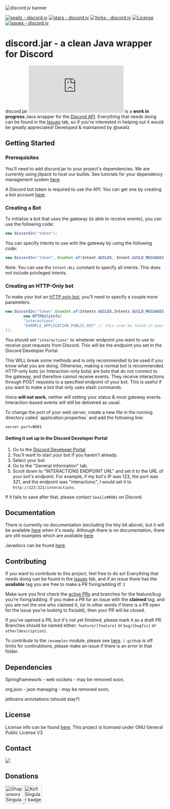 ![discord.jv banner](https://cdn.discordapp.com/attachments/1048910867128922172/1063823409382953042/Birthday__1_-removebg-preview_1.png)

[![seailz - discord.jv](https://img.shields.io/static/v1?label=seailz&message=discord.jv&color=blue&logo=github)](https://github.com/seailz/discord.jv "Go to GitHub repo") [![stars - discord.jv](https://img.shields.io/github/stars/seailz/discord.jv?style=social)](https://github.com/seailz/discord.jv) [![forks - discord.jv](https://img.shields.io/github/forks/seailz/discord.jv?style=social)](https://github.com/seailz/discord.jv) [![License](https://img.shields.io/badge/License-GNU_General_Public_License_v3.0-blue)](#license) [![issues - discord.jv](https://img.shields.io/github/issues/seailz/discord.jv)](https://github.com/seailz/discord.jv/issues)

# discord.jar - a clean Java wrapper for Discord

discord.jar [![loc - discord.jar](https://sloc.xyz/github/discord-jar/discord.jar)](https://github.com/discord-jar/discord.jar) is
a **work in progress** Java wrapper for the [Discord API](https://discord.com/developers/docs/intro).
Everything that needs doing can be found in the [Issues](https://github.com/seailz/discord.jv/issues) tab, so if you're
interested in helping out it would be greatly appreciated! Developed & maintained by @seailz

## Getting Started

### Prerequisites

You'll need to add discord.jar to your project's dependencies. We are currently using
jitpack to host our builds. See tutorials for your dependency management
system [here](https://jitpack.io/#discord-jar/discord.jar/-SNAPSHOT).

A Discord bot token is required to use the API. You can get one by creating a bot
account [here](https://discord.com/developers/applications).

### Creating a Bot

To initialize a bot that uses the gateway (is able to receive events), you can use the following code:

```java
new DiscordJv("token");
```

You can specify intents to use with the gateway by using the following code:

```java
new DiscordJv("token", EnumSet.of(Intent.GUILDS, Intent.GUILD_MESSAGES));
```

Note: You can use the `Intent.ALL` constant to specify all intents. This does not include privileged intents.

### Creating an HTTP-Only bot

To make your bot an <a href="https://discord.com/developers/docs/topics/gateway#privileged-intents">HTTP only bot</a>,
you'll need to specify a couple more parameters.

```java
new DiscordJv("token",EnumSet.of(Intents.GUILDS,Intents.GUILD_MESSAGES), APIVersion.getLatest(), true,
        new HTTPOnlyInfo(
        "interactions",
        "EXAMPLE_APPLICATION_PUBLIC_KEY" // this cxan be found in your application's page in the dev panel
));
```

You should set `"interactions"` to whatever endpoint you want to use to receive post requests from Discord. This will be
the endpoint you set in the Discord Developer Portal.

This WILL break some methods and is only recommended to be used if you know what you are doing.
Otherwise, making a normal bot is recommended.
HTTP-only bots (or Interaction-only bots) are bots that do not connect to the gateway, and therefore cannot receive
events.
They receive interactions through POST requests to a specified endpoint of your bot.
This is useful if you want to make a bot that only uses slash commands.
<p>
Voice <b>will not work</b>, neither will setting your status & most gateway events.
<br>Interaction-based events will still be delivered as usual.
<p>
To change the port of your web server, create a new file in the running directory called `application.properties` and add the following line:

```
server.port=8081
```

#### Getting it set up in the Discord Developer Portal

1. Go to the [Discord Developer Portal](https://discord.com/developers/applications)
2. You'll want to start your bot if you haven't already.
3. Select your bot.
4. Go to the "General Information" tab.
5. Scroll down to "INTERACTIONS ENDPOINT URL" and set it to the URL of your bot's endpoint. For example, if my bot's IP
   was 123, the port was 321, and the endpoint was "interactions", I would set it to `http://123:321/interactions`.

If it fails to save after that, please contact `Seailz#0001` on Discord.

## Documentation

There is currently no documentation (excluding the tiny bit above), but it will be
available [here](https://discord-jv.gitbook.io/discord.jv-documentation/) when it's ready. Although there is no
documentation, there are still examples which are
avaliable [here](https://github.com/discord-jar/discord.jar/tree/main/examples)

Javadocs can be found [here](https://discord-jar.github.io/discord.jar).

## Contributing

If you want to contribute to this project, feel free to do so! Everything that needs doing can be found in
the [Issues](https://github.com/discord-jar/discord.jar/issues) tab,
and if an issue there has the **available** tag you are free to make a PR fixing/adding it! :)

Make sure you first check the [active PRs](https://github.com/discord-jar/discord.jar/pulls) and branches for the feature/bug
you're fixing/adding.
If you make a PR for an issue with the **claimed** tag, and you are not the one who claimed it, (or in other words if
there is a PR open for the issue you're looking to fix/add), then your PR will be closed.

If you've opened a PR, but it's not yet finished, please mark it as a draft PR.
Branches should be named either:
`feature/[feature]`
or
`bug/[bugfix]`
or
`other[description]`.

To contribute to the `/examples` module, please see [here](https://github.com/discord-jar/discord.jar/tree/main/examples).
`/.github` is off limits for contirubtions, please make an issue if there is an error in that folder.

## Dependencies
Springframework - web sockets - may be removed soon, <p>
org.json - json managing - may be removed soon, <p>
jetbrains annotations (should stay?)

## License
License info can be found [here](https://github.com/discord-jar/discord.jar/blob/main/LICENSE). This project is licensed under GNU General Public License V3


## Contact
[![](https://dcbadge.vercel.app/api/server/3cF5xeT3eV)]([https://discord.gg/INVITEID](https://discord.gg/3cF5xeT3eV))

## Donations
<a href="https://github.com/sponsors/seailz">
 <img alt="Ghsponsors Singular badge" height="56" href="https://github.com/seailz" src="https://cdn.jsdelivr.net/gh/intergrav/devins-badges/assets/cozy/donate/ghsponsors-singular_vector.svg">
</a>

<a href="https://ko-fi.com/discordjv" target="_blank">
 <img alt="Kofi Singular badge" height="56" src="https://cdn.jsdelivr.net/gh/intergrav/devins-badges/assets/cozy/donate/kofi-singular_vector.svg">
</a>
